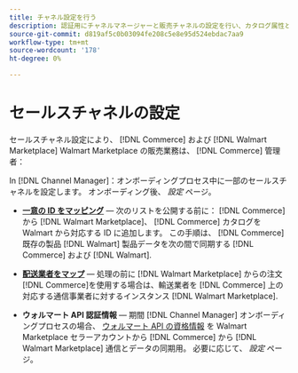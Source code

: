 ```yaml
---
title: チャネル設定を行う
description: 認証用にチャネルマネージャーと販売チャネルの設定を行い、カタログ属性と配送業者をマッピングして、販売業務を調整します。 [!DNL Commerce] そして [!DNL Walmart Marketplace].
source-git-commit: d819af5c0b03094fe208c5e8e95d524ebdac7aa9
workflow-type: tm+mt
source-wordcount: '178'
ht-degree: 0%

---
```



# セールスチャネルの設定

セールスチャネル設定により、 [!DNL Commerce] および [!DNL Walmart Marketplace] Walmart Marketplace の販売業務は、 [!DNL Commerce] 管理者：

In [!DNL Channel Manager]：オンボーディングプロセス中に一部のセールスチャネルを設定します。 オンボーディング後、 *設定* ページ。

* **[一意の ID をマッピング](map-catalog-attributes.md)** — 次のリストを公開する前に： [!DNL Commerce] から [!DNL Walmart Marketplace]、 [!DNL Commerce] カタログを Walmart から対応する ID に追加します。 この手順は、 [!DNL Commerce] 既存の製品 [!DNL Walmart] 製品データを次の間で同期する [!DNL Commerce] および [!DNL Walmart].

* **[配送業者をマップ](map-shipping-carriers.md)** — 処理の前に [!DNL Walmart Marketplace] からの注文 [!DNL Commerce]を使用する場合は、輸送業者を [!DNL Commerce] 上の対応する通信事業者に対するインスタンス [!DNL Walmart Marketplace].

* **ウォルマート API 認証情報** — 期間 [!DNL Channel Manager] オンボーディングプロセスの場合、 [ウォルマート API の資格情報](walmart-prerequisites.md#generate-a-walmart-marketplace-production-api-key) を Walmart Marketplace セラーアカウントから [!DNL Commerce] から [!DNL Walmart Marketplace] 通信とデータの同期用。 必要に応じて、 *設定* ページ。
